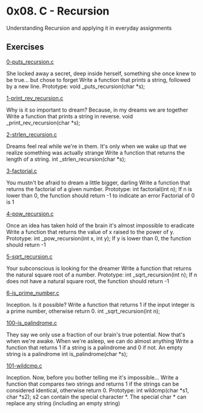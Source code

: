 # 0x08. C - Recursion
Understanding Recursion and applying it in everyday assignments

## Exercises

[0-puts_recursion.c](./0-puts_recursion.c) 

She locked away a secret, deep inside herself, something she once knew to be
true... but chose to forget
Write a function that prints a string, followed by a new line.
Prototype: void _puts_recursion(char *s);

[1-print_rev_recursion.c](./1-print_rev_recursion.c)

Why is it so important to dream? Because, in my dreams we are together
Write a function that prints a string in reverse.
void _print_rev_recursion(char *s);



[2-strlen_recursion.c](./2-strlen_recursion.c)

Dreams feel real while we're in them. It's only when we wake up that we realize something was actually strange
Write a function that returns the length of a string.
int _strlen_recursion(char *s);

[3-factorial.c](./3-factorial.c)

You mustn't be afraid to dream a little bigger, darling
Write a function that returns the factorial of a given number.
Prototype: int factorial(int n);
If n is lower than 0, the function should return -1 to indicate an error
Factorial of 0 is 1

[4-pow_recursion.c](./4-pow_recursion.c)

Once an idea has taken hold of the brain it's almost impossible to eradicate 
Write a function that returns the value of x raised to the power of y.
Prototype: int _pow_recursion(int x, int y);
If y is lower than 0, the function should return -1

[5-sqrt_recursion.c](./5-sqrt_recursion.c)

Your subconscious is looking for the dreamer 
Write a function that returns the natural square root of a number.
Prototype: int _sqrt_recursion(int n);
If n does not have a natural square root, the function should return -1

[6-is_prime_number.c](./6-is_prime_number.c)

Inception. Is it possible?
Write a function that returns 1 if the input integer is a prime number, otherwise return 0.
int _sqrt_recursion(int n);

[100-is_palindrome.c](./100-is_palindrome.c)

 They say we only use a fraction of our brain's true potential. Now that's when we're awake. When we're asleep, we can do almost anything 
Write a function that returns 1 if a string is a palindrome and 0 if not.
An empty string is a palindrome
int is_palindrome(char *s);


[101-wildcmp.c](./101-wildcmp.c)

Inception. Now, before you bother telling me it's impossible...
Write a function that compares two strings and returns 1 if the strings can be considered identical, otherwise return 0.
Prototype: int wildcmp(char *s1, char *s2);
s2 can contain the special character *.
The special char * can replace any string (including an empty string)
